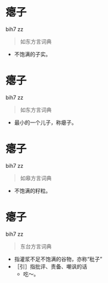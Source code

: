 # 瘪子
bih7 zz
> 如东方言词典
- 不饱满的子实。

# 瘪子
bih7 zz
> 如东方言词典
- 最小的一个儿子，称瘪子。

# 瘪子
bih7 zz
> 如皋方言词典
- 不饱满的籽粒。

# 瘪子
bih7 zz
> 东台方言词典
- 指灌浆不足不饱满的谷物，亦称“秕子”
- ［引］指批评、责备、嘲讽的话
  - 吃～。
